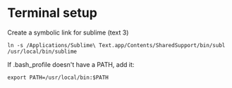 # Terminal setup
Create a symbolic link for sublime (text 3)
````
ln -s /Applications/Sublime\ Text.app/Contents/SharedSupport/bin/subl /usr/local/bin/sublime
````

If .bash_profile doesn't have a PATH, add it:
````
export PATH=/usr/local/bin:$PATH

````


